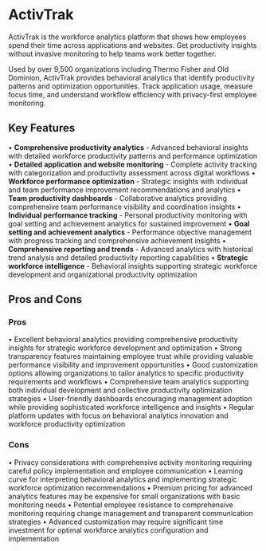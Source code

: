 # ActivTrak

ActivTrak is the workforce analytics platform that shows how employees spend their time across applications and websites. Get productivity insights without invasive monitoring to help teams work better together.

Used by over 9,500 organizations including Thermo Fisher and Old Dominion, ActivTrak provides behavioral analytics that identify productivity patterns and optimization opportunities. Track application usage, measure focus time, and understand workflow efficiency with privacy-first employee monitoring.

## Key Features

• **Comprehensive productivity analytics** - Advanced behavioral insights with detailed workforce productivity patterns and performance optimization
• **Detailed application and website monitoring** - Complete activity tracking with categorization and productivity assessment across digital workflows
• **Workforce performance optimization** - Strategic insights with individual and team performance improvement recommendations and analytics
• **Team productivity dashboards** - Collaborative analytics providing comprehensive team performance visibility and coordination insights
• **Individual performance tracking** - Personal productivity monitoring with goal setting and achievement analytics for sustained improvement
• **Goal setting and achievement analytics** - Performance objective management with progress tracking and comprehensive achievement insights
• **Comprehensive reporting and trends** - Advanced analytics with historical trend analysis and detailed productivity reporting capabilities
• **Strategic workforce intelligence** - Behavioral insights supporting strategic workforce development and organizational productivity optimization

## Pros and Cons

### Pros
• Excellent behavioral analytics providing comprehensive productivity insights for strategic workforce development and optimization
• Strong transparency features maintaining employee trust while providing valuable performance visibility and improvement opportunities
• Good customization options allowing organizations to tailor analytics to specific productivity requirements and workflows
• Comprehensive team analytics supporting both individual development and collective productivity optimization strategies
• User-friendly dashboards encouraging management adoption while providing sophisticated workforce intelligence and insights
• Regular platform updates with focus on behavioral analytics innovation and workforce productivity optimization

### Cons
• Privacy considerations with comprehensive activity monitoring requiring careful policy implementation and employee communication
• Learning curve for interpreting behavioral analytics and implementing strategic workforce optimization recommendations
• Premium pricing for advanced analytics features may be expensive for small organizations with basic monitoring needs
• Potential employee resistance to comprehensive monitoring requiring change management and transparent communication strategies
• Advanced customization may require significant time investment for optimal workforce analytics configuration and implementation